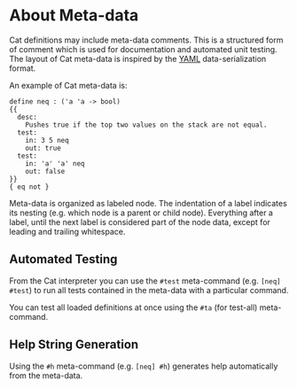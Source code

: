 # About Meta-data #

Cat definitions may include meta-data comments. This is a structured form of comment which is used for documentation and automated unit testing. The layout of Cat meta-data is inspired by the [YAML](http://www.yaml.org/) data-serialization format.

An example of Cat meta-data is:

```
define neq : ('a 'a -> bool)
{{
  desc:
    Pushes true if the top two values on the stack are not equal.
  test:
    in: 3 5 neq
    out: true
  test:
    in: 'a' 'a' neq
    out: false
}}
{ eq not }
```

Meta-data is organized as labeled node. The indentation of a label indicates its nesting (e.g. which node is a parent or child node). Everything after a label, until the next label is considered part of the node data, except for leading and trailing whitespace.

## Automated Testing ##

From the Cat interpreter you can use the `#test` meta-command (e.g. `[neq] #test`) to run all tests contained in the meta-data with a particular command.

You can test all loaded definitions at once using the `#ta` (for test-all) meta-command.

## Help String Generation ##

Using the `#h` meta-command (e.g. `[neq] #h`) generates help automatically from the meta-data.